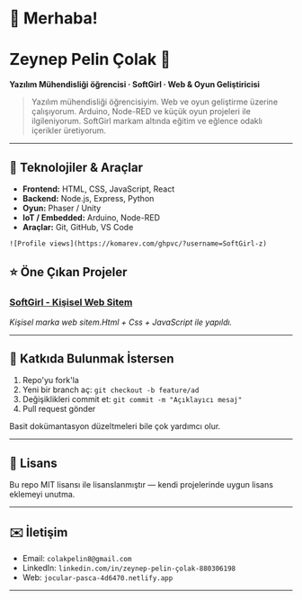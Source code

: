 # 👋 Merhaba! 

# Zeynep Pelin Çolak 💫

**Yazılım Mühendisliği öğrencisi · SoftGirl · Web & Oyun Geliştiricisi**

> Yazılım mühendisliği öğrencisiyim. Web ve oyun geliştirme üzerine çalışıyorum. Arduino, Node-RED ve küçük oyun projeleri ile ilgileniyorum. SoftGirl markam altında eğitim ve eğlence odaklı içerikler üretiyorum.

---

## 🚀 Teknolojiler & Araçlar

* **Frontend:** HTML, CSS, JavaScript, React
* **Backend:** Node.js, Express, Python 
* **Oyun:** Phaser / Unity 
* **IoT / Embedded:** Arduino, Node-RED
* **Araçlar:** Git, GitHub, VS Code


```
![Profile views](https://komarev.com/ghpvc/?username=SoftGirl-z)
```
## ⭐ Öne Çıkan Projeler

### [SoftGirl - Kişisel Web Sitem](jocular-pasca-4d6470.netlify.app)

*Kişisel marka web sitem.Html + Css + JavaScript ile yapıldı.*

---

## 🤝 Katkıda Bulunmak İstersen

1. Repo'yu fork'la
2. Yeni bir branch aç: `git checkout -b feature/ad`
3. Değişiklikleri commit et: `git commit -m "Açıklayıcı mesaj"`
4. Pull request gönder

Basit dokümantasyon düzeltmeleri bile çok yardımcı olur.

---

## 📜 Lisans

Bu repo MIT lisansı ile lisanslanmıştır — kendi projelerinde uygun lisans eklemeyi unutma.

---

## ✉️ İletişim

* Email: `colakpelin8@gmail.com`
* LinkedIn: `linkedin.com/in/zeynep-pelin-çolak-880306198`
* Web: `jocular-pasca-4d6470.netlify.app`

---

